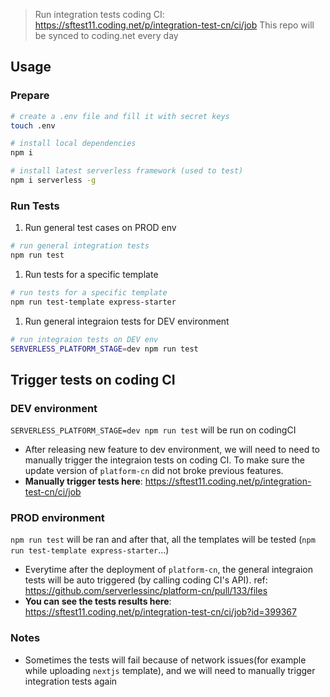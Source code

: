 > Run integration tests coding CI: https://sftest11.coding.net/p/integration-test-cn/ci/job
> This repo will be synced to coding.net every day

## Usage

### Prepare

```bash
# create a .env file and fill it with secret keys
touch .env

# install local dependencies
npm i

# install latest serverless framework (used to test)
npm i serverless -g
```

### Run Tests

1. Run general test cases on PROD env

```bash
# run general integration tests
npm run test
```

1. Run tests for a specific template
```bash
# run tests for a specific template
npm run test-template express-starter
```

1. Run general integraion tests for DEV environment
```bash
# run integraion tests on DEV env
SERVERLESS_PLATFORM_STAGE=dev npm run test
```

## Trigger tests on coding CI

### DEV environment

`SERVERLESS_PLATFORM_STAGE=dev npm run test` will be run on codingCI

- After releasing new feature to dev environment, we will need to need to manually trigger the integraion tests on coding CI. To make sure the update version of `platform-cn` did not broke previous features.
- **Manually trigger tests here**: https://sftest11.coding.net/p/integration-test-cn/ci/job

### PROD environment

`npm run test` will be ran and after that, all the templates will be tested (`npm run test-template express-starter`...)

- Everytime after the deployment of `platform-cn`, the general integraion tests will be auto triggered (by calling coding CI's API). ref: https://github.com/serverlessinc/platform-cn/pull/133/files
- **You can see the tests results here**: https://sftest11.coding.net/p/integration-test-cn/ci/job?id=399367


### Notes

- Sometimes the tests will fail because of network issues(for example while uploading `nextjs` template), and we will need to manually trigger integration tests again

